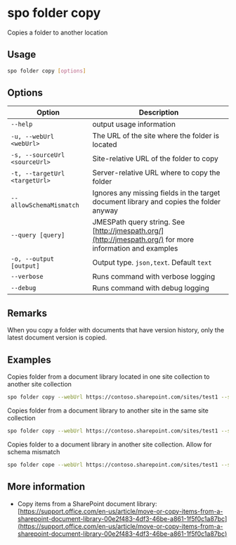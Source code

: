 # spo folder copy

Copies a folder to another location

## Usage

```sh
spo folder copy [options]
```

## Options

Option|Description
------|-----------
`--help`|output usage information
`-u, --webUrl <webUrl>`|The URL of the site where the folder is located
`-s, --sourceUrl <sourceUrl>`|Site-relative URL of the folder to copy
`-t, --targetUrl <targetUrl>`|Server-relative URL where to copy the folder
`--allowSchemaMismatch`|Ignores any missing fields in the target document library and copies the folder anyway
`--query [query]`|JMESPath query string. See [http://jmespath.org/](http://jmespath.org/) for more information and examples
`-o, --output [output]`|Output type. `json,text`. Default `text`
`--verbose`|Runs command with verbose logging
`--debug`|Runs command with debug logging

## Remarks

When you copy a folder with documents that have version history, only the latest document version is copied.

## Examples

Copies folder from a document library located in one site collection to another site collection

```sh
spo folder copy --webUrl https://contoso.sharepoint.com/sites/test1 --sourceUrl /Shared%20Documents/MyFolder --targetUrl /sites/test2/Shared%20Documents/
```

Copies folder from a document library to another site in the same site collection

```sh
spo folder copy --webUrl https://contoso.sharepoint.com/sites/test1 --sourceUrl /Shared%20Documents/MyFolder --targetUrl /sites/test1/HRDocuments/
```

Copies folder to a document library in another site collection. Allow for schema mismatch

```sh
spo folder cope --webUrl https://contoso.sharepoint.com/sites/test1 --sourceUrl /Shared%20Documents/MyFolder --targetUrl /sites/test2/Shared%20Documents/ --allowSchemaMismatch
```

## More information

- Copy items from a SharePoint document library: [https://support.office.com/en-us/article/move-or-copy-items-from-a-sharepoint-document-library-00e2f483-4df3-46be-a861-1f5f0c1a87bc](https://support.office.com/en-us/article/move-or-copy-items-from-a-sharepoint-document-library-00e2f483-4df3-46be-a861-1f5f0c1a87bc)